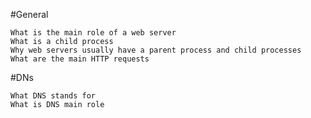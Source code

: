 #General

    What is the main role of a web server
    What is a child process
    Why web servers usually have a parent process and child processes
    What are the main HTTP requests



#DNs


    What DNS stands for
    What is DNS main role
